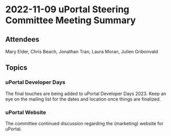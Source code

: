# 2022-11-09 uPortal Steering Committee Meeting Summary

## Attendees

Mary Elder, Chris Beach, Jonathan Tran, Laura Moran, Julien Gribonvald

## Topics

### uPortal Developer Days

The final touches are being added to uPortal Developer Days 2023. Keep an eye
on the mailing list for the dates and location once things are finalized.

### uPortal Website

The committee continued discussion regarding the (marketing) website for uPortal.
